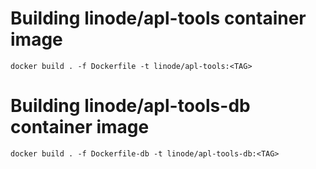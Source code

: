 # Building linode/apl-tools container image

```
docker build . -f Dockerfile -t linode/apl-tools:<TAG>
```

# Building linode/apl-tools-db container image

```
docker build . -f Dockerfile-db -t linode/apl-tools-db:<TAG>
```
